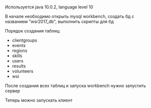 Используется java 10.0.2, language level 10

В начале необходимо открыть mysql workbench, создать бд с названием "wsr2017_db", выполнить скрипты для бд

Порядок создания таблиц:
* clientgroups
* events
* regions
* skills
* users
* results
* volunteers
* wsi

После создания всех таблиц и запуска workbench нужно запустить сервер

Теперь можно запускать клиент
